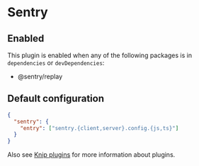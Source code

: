 # Sentry

## Enabled

This plugin is enabled when any of the following packages is in `dependencies` or `devDependencies`:

- @sentry/replay

## Default configuration

```json
{
  "sentry": {
    "entry": ["sentry.{client,server}.config.{js,ts}"]
  }
}
```

Also see [Knip plugins](https://github.com/webpro/knip/blob/next/README.md#plugins) for more information about plugins.
